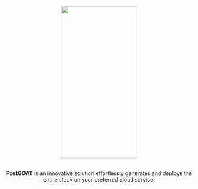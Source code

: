 <div align="center">
  <a href='https://uinnovate.netlify.app/'>
    <img src='https://i.imgur.com/l6na7U6.png' width="200" height="400">
  </a>
</div>

<div align='center'>
<br/>

**PostGOAT**  is an innovative solution effortlessly generates and deploys the entire stack on your preferred cloud service.

